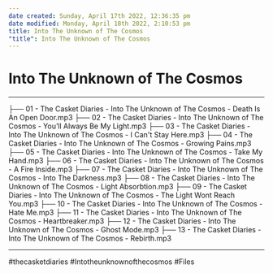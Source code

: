 ```yaml
---
date created: Sunday, April 17th 2022, 12:36:35 pm
date modified: Monday, April 18th 2022, 2:10:53 pm
title: Into The Unknown of The Cosmos
"title": Into The Unknown of The Cosmos
---
```

# Into The Unknown of The Cosmos

---

├── 01 - The Casket Diaries - Into The Unknown of The Cosmos - Death Is An Open Door.mp3
├── 02 - The Casket Diaries - Into The Unknown of The Cosmos - You’ll Always Be My Light.mp3
├── 03 - The Casket Diaries - Into The Unknown of The Cosmos - I Can't Stay Here.mp3
├── 04 - The Casket Diaries - Into The Unknown of The Cosmos - Growing Pains.mp3
├── 05 - The Casket Diaries - Into The Unknown of The Cosmos - Take My Hand.mp3
├── 06 - The Casket Diaries - Into The Unknown of The Cosmos - A Fire Inside.mp3
├── 07 - The Casket Diaries - Into The Unknown of The Cosmos - Into The Darkness.mp3
├── 08 - The Casket Diaries - Into The Unknown of The Cosmos - Light Absorbtion.mp3
├── 09 - The Casket Diaries - Into The Unknown of The Cosmos - The Light Wont Reach You.mp3
├── 10 - The Casket Diaries - Into The Unknown of The Cosmos - Hate Me.mp3
├── 11 - The Casket Diaries - Into The Unknown of The Cosmos - Heartbreaker.mp3
├── 12 - The Casket Diaries - Into The Unknown of The Cosmos - Ghost Mode.mp3
├── 13 - The Casket Diaries - Into The Unknown of The Cosmos - Rebirth.mp3

---

#thecasketdiaries #Intotheunknownofthecosmos #Files